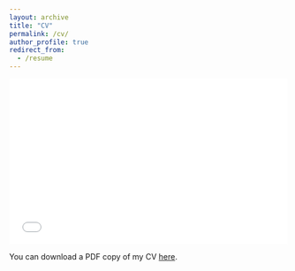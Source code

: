 ```yaml
---
layout: archive
title: "CV"
permalink: /cv/
author_profile: true
redirect_from:
  - /resume
---
```


<iframe src="/files/AValentim_CV_website.pdf" width="100%" height="300" frameborder="no" border="0" marginwidth="0" marginheight="0"></iframe>

You can download a PDF copy of my CV [here](/files/AValentim_CV_website.pdf).
